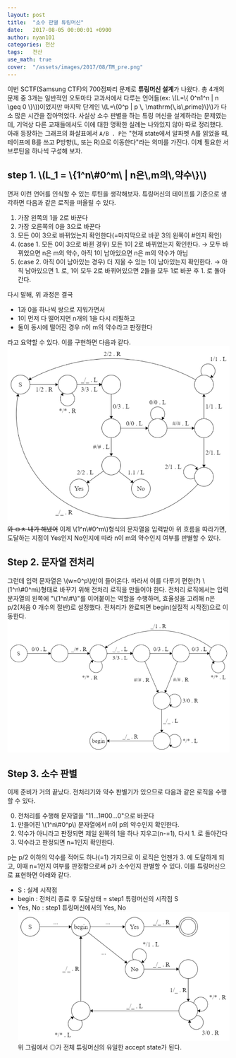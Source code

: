 ```yaml
---
layout: post
title:  "소수 판별 튜링머신"
date:   2017-08-05 00:00:01 +0900
author: nyan101
categories: 전산
tags:	전산
use_math: true
cover:  "/assets/images/2017/08/TM_pre.png"
---
```

이번 SCTF(Samsung CTF)의 700점짜리 문제로 **튜링머신 설계**가 나왔다. 총 4개의 문제 중 3개는 일반적인 오토마타 교과서에서 다루는 언어들(ex: \\(L=\\{ 0^n1^n | n \\geq 0 \\}\\))이었지만 마지막 단계인 \\(L=\\{0^p | p \\, \\mathrm{\\,is\\,prime}\\}\\)가 다소 많은 시간을 잡아먹었다. 사실상 소수 판별을 하는 튜링 머신을 설계하라는 문제였는데, 기억상 다른 교재들에서도 이에 대한 명확한 실례는 나와있지 않아 따로 정리했다.
아래 등장하는 그래프의 화살표에서 `A/B . P`는 "현재 state에서 알파벳 A를 읽었을 때, 테이프에 B를 쓰고 P방향(L, 또는 R)으로 이동한다"라는 의미를 가진다. 이제 필요한 서브루틴을 하나씩 구성해 보자.



## step 1. \\(L_1 = \\{1^n\\#0^m\\ | n은\\,m의\\,약수\\}\\)

먼저 이런 언어를 인식할 수 있는 루틴을 생각해보자. 튜링머신의 테이프를 기준으로 생각하면 다음과 같은 로직을 떠올릴 수 있다.

1. 가장 왼쪽의 1을 2로 바꾼다
2. 가장 오른쪽의 0을 3으로 바꾼다
3. 모든 0이 3으로 바뀌었는지 확인한다(=마지막으로 바꾼 3의 왼쪽이 #인지 확인)
4. (case 1. 모든 0이 3으로 바뀐 경우) 모든 1이 2로 바뀌었는지 확인한다.
    → 모두 바뀌었으면 n은 m의 약수, 아직 1이 남아있으면 n은 m의 약수가 아님
5. (case 2. 아직 0이 남아있는 경우) 더 지울 수 있는 1이 남아있는지 확인한다.
    → 아직 남아있으면 1. 로, 1이 모두 2로 바뀌어있으면 2들을 모두 1로 바꾼 후 1. 로 돌아간다.

다시 말해, 위 과정은 결국

- 1과 0을 하나씩 쌍으로 지워가면서
- 1이 먼저 다 떨어지면 n개의 1을 다시 리필하고
- 둘이 동시에 떨어진 경우 n이 m의 약수라고 판정한다

라고 요약할 수 있다. 이를 구현하면 다음과 같다.
<img src="/assets/images/2017/08/TM_div.png" width="700px">
~~와 ㅁㅊ 내가 해냈어~~ 이제 \\(1^n\\#0^m\\)형식의 문자열을 입력받아 위 흐름을 따라가면, 도달하는 지점이 Yes인지 No인지에 따라 n이 m의 약수인지 여부를 판별할 수 있다.

## Step 2. 문자열 전처리
그런데 입력 문자열은 \\(w=0^p\\)만이 들어온다. 따라서 이를 다루기 편한(?)  \\(1^n\\#0^m\\)형태로 바꾸기 위해 전처리 로직을 만들어야 한다. 전처리 로직에서는 입력 문자열의 왼쪽에 "\\(1^n\\#\\)"를 이어붙이는 역할을 수행하며, 효율성을 고려해 n은 p/2(처음 0 개수의 절반)로 설정했다. 전처리가 완료되면 begin(실질적 시작점)으로 이동한다.
<img src="/assets/images/2017/08/TM_pre.png" width="700px">

## Step 3. 소수 판별
이제 준비가 거의 끝났다. 전처리기와 약수 판별기가 있으므로 다음과 같은 로직을 수행할 수 있다.

0. 전처리를 수행해 문자열을 "11...1#00...0"으로 바꾼다
1. 만들어진 \\(1^n\\#0^p\\) 문자열에서 n이 p의 약수인지 확인한다.
2. 약수가 아니라고 판정되면 제일 왼쪽의 1을 하나 지우고(n-=1),  다시 1. 로 돌아간다
3. 약수라고 판정되면 n=1인지 확인한다.

p는 p/2 이하의 약수를 적어도 하나(=1) 가지므로 이 로직은 언젠가 3. 에 도달하게 되고, 이때 n=1인지 여부를 판정함으로써 p가 소수인지 판별할 수 있다. 이를 튜링머신으로 표현하면 아래와 같다.

- S : 실제 시작점
- begin : 전처리 종료 후 도달상태 = step1 튜링머신의 시작점 S
- Yes, No : step1 튜링머신에서의 Yes, No 
  <img src="/assets/images/2017/08/TM_lv4-1.png" width="700px">
  위 그림에서 ◎가 전체 튜링머신의 유일한 accept state가 된다.